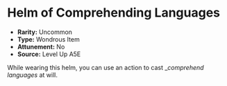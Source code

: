 
# Helm of Comprehending Languages

* **Rarity:** Uncommon
* **Type:** Wondrous Item
* **Attunement:** No
* **Source:** Level Up A5E


While wearing this helm, you can use an action to cast __comprehend languages_ at will.
